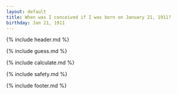 ```yaml
---
layout: default
title: When was I conceived if I was born on January 21, 1911?
birthday: Jan 21, 1911
---
```


{% include header.md %}

{% include guess.md %}

{% include calculate.md %}

{% include safety.md %}

{% include footer.md %}



